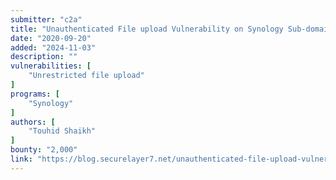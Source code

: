 ```yaml
---
submitter: "c2a"
title: "Unauthenticated File upload Vulnerability on Synology Sub-domain"
date: "2020-09-20"
added: "2024-11-03"
description: ""
vulnerabilities: [
    "Unrestricted file upload"
]
programs: [
    "Synology"
]
authors: [
    "Touhid Shaikh"
]
bounty: "2,000"
link: "https://blog.securelayer7.net/unauthenticated-file-upload-vulnerability-on-synology-sub-domain/"
---
```




